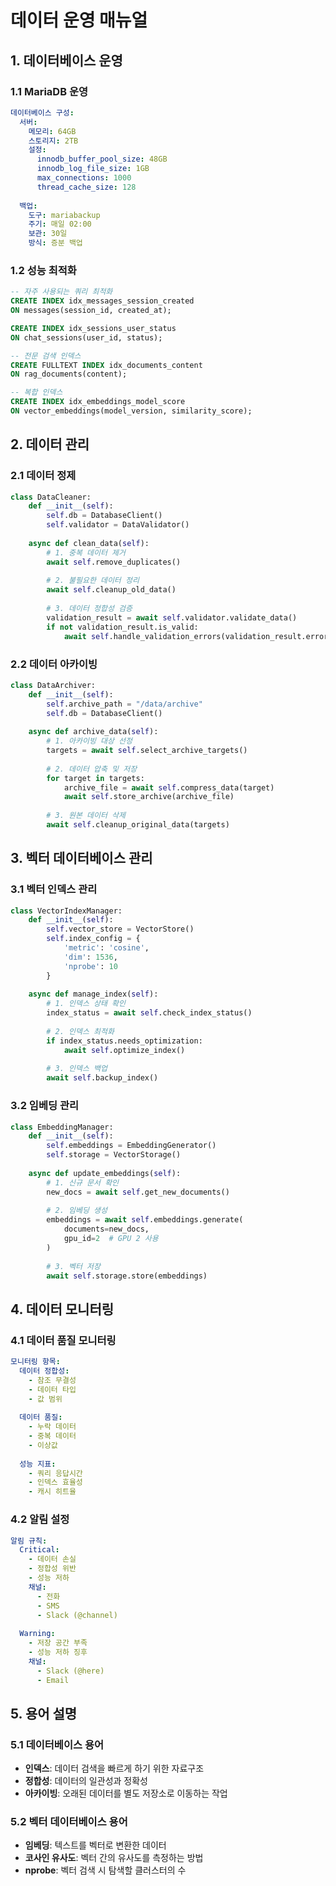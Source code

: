 # 데이터 운영 매뉴얼

## 1. 데이터베이스 운영

### 1.1 MariaDB 운영
```yaml
데이터베이스 구성:
  서버:
    메모리: 64GB
    스토리지: 2TB
    설정:
      innodb_buffer_pool_size: 48GB
      innodb_log_file_size: 1GB
      max_connections: 1000
      thread_cache_size: 128
      
  백업:
    도구: mariabackup
    주기: 매일 02:00
    보관: 30일
    방식: 증분 백업
```

### 1.2 성능 최적화
```sql
-- 자주 사용되는 쿼리 최적화
CREATE INDEX idx_messages_session_created 
ON messages(session_id, created_at);

CREATE INDEX idx_sessions_user_status 
ON chat_sessions(user_id, status);

-- 전문 검색 인덱스
CREATE FULLTEXT INDEX idx_documents_content 
ON rag_documents(content);

-- 복합 인덱스
CREATE INDEX idx_embeddings_model_score 
ON vector_embeddings(model_version, similarity_score);
```

## 2. 데이터 관리

### 2.1 데이터 정제
```python
class DataCleaner:
    def __init__(self):
        self.db = DatabaseClient()
        self.validator = DataValidator()
        
    async def clean_data(self):
        # 1. 중복 데이터 제거
        await self.remove_duplicates()
        
        # 2. 불필요한 데이터 정리
        await self.cleanup_old_data()
        
        # 3. 데이터 정합성 검증
        validation_result = await self.validator.validate_data()
        if not validation_result.is_valid:
            await self.handle_validation_errors(validation_result.errors)
```

### 2.2 데이터 아카이빙
```python
class DataArchiver:
    def __init__(self):
        self.archive_path = "/data/archive"
        self.db = DatabaseClient()
        
    async def archive_data(self):
        # 1. 아카이빙 대상 선정
        targets = await self.select_archive_targets()
        
        # 2. 데이터 압축 및 저장
        for target in targets:
            archive_file = await self.compress_data(target)
            await self.store_archive(archive_file)
            
        # 3. 원본 데이터 삭제
        await self.cleanup_original_data(targets)
```

## 3. 벡터 데이터베이스 관리

### 3.1 벡터 인덱스 관리
```python
class VectorIndexManager:
    def __init__(self):
        self.vector_store = VectorStore()
        self.index_config = {
            'metric': 'cosine',
            'dim': 1536,
            'nprobe': 10
        }
        
    async def manage_index(self):
        # 1. 인덱스 상태 확인
        index_status = await self.check_index_status()
        
        # 2. 인덱스 최적화
        if index_status.needs_optimization:
            await self.optimize_index()
            
        # 3. 인덱스 백업
        await self.backup_index()
```

### 3.2 임베딩 관리
```python
class EmbeddingManager:
    def __init__(self):
        self.embeddings = EmbeddingGenerator()
        self.storage = VectorStorage()
        
    async def update_embeddings(self):
        # 1. 신규 문서 확인
        new_docs = await self.get_new_documents()
        
        # 2. 임베딩 생성
        embeddings = await self.embeddings.generate(
            documents=new_docs,
            gpu_id=2  # GPU 2 사용
        )
        
        # 3. 벡터 저장
        await self.storage.store(embeddings)
```

## 4. 데이터 모니터링

### 4.1 데이터 품질 모니터링
```yaml
모니터링 항목:
  데이터 정합성:
    - 참조 무결성
    - 데이터 타입
    - 값 범위
    
  데이터 품질:
    - 누락 데이터
    - 중복 데이터
    - 이상값
    
  성능 지표:
    - 쿼리 응답시간
    - 인덱스 효율성
    - 캐시 히트율
```

### 4.2 알림 설정
```yaml
알림 규칙:
  Critical:
    - 데이터 손실
    - 정합성 위반
    - 성능 저하
    채널:
      - 전화
      - SMS
      - Slack (@channel)
      
  Warning:
    - 저장 공간 부족
    - 성능 저하 징후
    채널:
      - Slack (@here)
      - Email
```

## 5. 용어 설명

### 5.1 데이터베이스 용어
- **인덱스**: 데이터 검색을 빠르게 하기 위한 자료구조
- **정합성**: 데이터의 일관성과 정확성
- **아카이빙**: 오래된 데이터를 별도 저장소로 이동하는 작업

### 5.2 벡터 데이터베이스 용어
- **임베딩**: 텍스트를 벡터로 변환한 데이터
- **코사인 유사도**: 벡터 간의 유사도를 측정하는 방법
- **nprobe**: 벡터 검색 시 탐색할 클러스터의 수